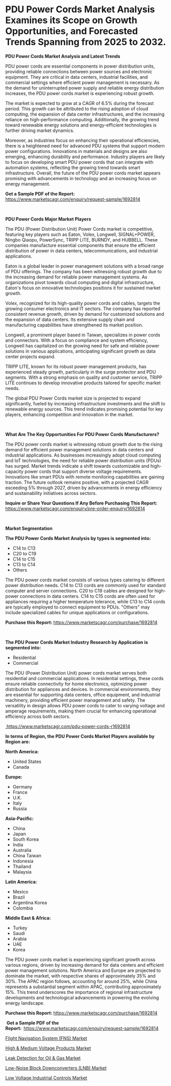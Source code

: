 <p><h1>PDU Power Cords Market Analysis Examines its Scope on Growth Opportunities, and Forecasted Trends Spanning from 2025 to 2032.</h1></p><p><strong>PDU Power Cords Market Analysis and Latest Trends</strong></p>
<p><p>PDU power cords are essential components in power distribution units, providing reliable connections between power sources and electronic equipment. They are critical in data centers, industrial facilities, and commercial settings where efficient power management is necessary. As the demand for uninterrupted power supply and reliable energy distribution increases, the PDU power cords market is experiencing robust growth.</p><p>The market is expected to grow at a CAGR of 6.5% during the forecast period. This growth can be attributed to the rising adoption of cloud computing, the expansion of data center infrastructures, and the increasing reliance on high-performance computing. Additionally, the growing trend toward renewable energy solutions and energy-efficient technologies is further driving market dynamics.</p><p>Moreover, as industries focus on enhancing their operational efficiencies, there is a heightened need for advanced PDU systems that support modern power configurations. Innovations in materials and designs are also emerging, enhancing durability and performance. Industry players are likely to focus on developing smart PDU power cords that can integrate with automation systems, reflecting the growing trend towards smart infrastructure. Overall, the future of the PDU power cords market appears promising with advancements in technology and an increasing focus on energy management.</p></p>
<p><strong>Get a Sample PDF of the Report:&nbsp;</strong> <a href="https://www.marketscagr.com/enquiry/request-sample/1692814?utm_campaign=1902&utm_medium=2&utm_source=Github&utm_content=ia&utm_term=28022025&utm_id=pdu-power-cords">https://www.marketscagr.com/enquiry/request-sample/1692814</a></p>
<p>&nbsp;</p>
<p><strong>PDU Power Cords Major Market Players</strong></p>
<p><p>The PDU (Power Distribution Unit) Power Cords market is competitive, featuring key players such as Eaton, Volex, Longwell, SIGNAL+POWER, Ningbo Qiaopu, PowerSync, TRIPP LITE, BURNDY, and HUBBELL. These companies manufacture essential components that ensure the efficient distribution of power in data centers, telecommunications, and industrial applications.</p><p>Eaton is a global leader in power management solutions with a broad range of PDU offerings. The company has been witnessing robust growth due to the increasing demand for reliable power management systems. As organizations pivot towards cloud computing and digital infrastructure, Eaton's focus on innovative technologies positions it for sustained market growth.</p><p>Volex, recognized for its high-quality power cords and cables, targets the growing consumer electronics and IT sectors. The company has reported consistent revenue growth, driven by demand for customized solutions and the expansion of data centers. Its extensive supply chain and manufacturing capabilities have strengthened its market position.</p><p>Longwell, a prominent player based in Taiwan, specializes in power cords and connectors. With a focus on compliance and system efficiency, Longwell has capitalized on the growing need for safe and reliable power solutions in various applications, anticipating significant growth as data center projects expand.</p><p>TRIPP LITE, known for its robust power management products, has experienced steady growth, particularly in the surge protector and PDU segments. With a strong emphasis on quality and customer service, TRIPP LITE continues to develop innovative products tailored for specific market needs.</p><p>The global PDU Power Cords market size is projected to expand significantly, fueled by increasing infrastructure investments and the shift to renewable energy sources. This trend indicates promising potential for key players, enhancing competition and innovation in the market.</p></p>
<p>&nbsp;</p>
<p><strong>What Are The Key Opportunities For PDU Power Cords Manufacturers?</strong></p>
<p><p>The PDU power cords market is witnessing robust growth due to the rising demand for efficient power management solutions in data centers and industrial applications. As businesses increasingly adopt cloud computing and IoT technologies, the need for reliable power distribution units (PDUs) has surged. Market trends indicate a shift towards customizable and high-capacity power cords that support diverse voltage requirements. Innovations like smart PDUs with remote monitoring capabilities are gaining traction. The future outlook remains positive, with a projected CAGR exceeding 5% through 2027, driven by advancements in energy efficiency and sustainability initiatives across sectors.</p></p>
<p><strong>Inquire or Share Your Questions If Any Before Purchasing This Report:</strong> <a href="https://www.marketscagr.com/enquiry/pre-order-enquiry/1692814?utm_campaign=1902&utm_medium=2&utm_source=Github&utm_content=ia&utm_term=28022025&utm_id=pdu-power-cords">https://www.marketscagr.com/enquiry/pre-order-enquiry/1692814</a></p>
<p>&nbsp;</p>
<p><strong>Market Segmentation</strong></p>
<p><strong>The PDU Power Cords Market Analysis by types is segmented into:</strong></p>
<p><ul><li>C14 to C13</li><li>C20 to C19</li><li>C14 to C15</li><li>C13 to C14</li><li>Others</li></ul></p>
<p><p>The PDU power cords market consists of various types catering to different power distribution needs. C14 to C13 cords are commonly used for standard computer and server connections. C20 to C19 cables are designed for high-power connections in data centers. C14 to C15 cords are often used for appliances requiring a higher temperature tolerance, while C13 to C14 cords are typically employed to connect equipment to PDUs. "Others" may include specialized cables for unique applications or configurations.</p></p>
<p><strong>Purchase this Report:&nbsp;</strong><a href="https://www.marketscagr.com/purchase/1692814?utm_campaign=1902&utm_medium=2&utm_source=Github&utm_content=ia&utm_term=28022025&utm_id=pdu-power-cords">https://www.marketscagr.com/purchase/1692814</a></p>
<p>&nbsp;</p>
<p><strong>The PDU Power Cords Market Industry Research by Application is segmented into:</strong></p>
<p><ul><li>Residential</li><li>Commercial</li></ul></p>
<p><p>The PDU (Power Distribution Unit) power cords market serves both residential and commercial applications. In residential settings, these cords ensure reliable connectivity for home electronics, optimizing power distribution for appliances and devices. In commercial environments, they are essential for supporting data centers, office equipment, and industrial machinery, providing efficient power management and safety. The versatility in design allows PDU power cords to cater to varying voltage and amperage requirements, making them crucial for enhancing operational efficiency across both sectors.</p></p>
<p><a href="https://www.marketscagr.com/pdu-power-cords-r1692814?utm_campaign=1902&utm_medium=2&utm_source=Github&utm_content=ia&utm_term=28022025&utm_id=pdu-power-cords">&nbsp;https://www.marketscagr.com/pdu-power-cords-r1692814</a></p>
<p><strong>In terms of Region, the PDU Power Cords Market Players available by Region are:</strong></p>
<p>
    <p> <strong> North America: </strong>
        <ul>
            <li>United States</li>
            <li>Canada</li>
        </ul>
        </p> 
    <p> <strong> Europe: </strong>
        <ul>
            <li>Germany</li>
            <li>France</li>
            <li>U.K.</li>
            <li>Italy</li>
            <li>Russia</li>
        </ul>
        </p> 
    <p> <strong> Asia-Pacific: </strong>
        <ul>
            <li>China</li>
            <li>Japan</li>
            <li>South Korea</li>
            <li>India</li>
            <li>Australia</li>
            <li>China Taiwan</li>
            <li>Indonesia</li>
            <li>Thailand</li>
            <li>Malaysia</li>
        </ul>
        </p> 
    <p> <strong> Latin America: </strong>
        <ul>
            <li>Mexico</li>
            <li>Brazil</li>
            <li>Argentina Korea</li>
            <li>Colombia</li>
        </ul>
        </p> 
    <p> <strong> Middle East & Africa: </strong>
        <ul>
            <li>Turkey</li>
            <li>Saudi</li>
            <li>Arabia</li>
            <li>UAE</li>
            <li>Korea</li>
        </ul>
    </p>
    </p>
<p><p>The PDU power cords market is experiencing significant growth across various regions, driven by increasing demand for data centers and efficient power management solutions. North America and Europe are projected to dominate the market, with respective shares of approximately 35% and 30%. The APAC region follows, accounting for around 25%, while China represents a substantial segment within APAC, contributing approximately 15%. This trend underscores the importance of regional infrastructure developments and technological advancements in powering the evolving energy landscape.</p></p>
<p><strong>Purchase this Report: </strong><a href="https://www.marketscagr.com/purchase/1692814?utm_campaign=1902&utm_medium=2&utm_source=Github&utm_content=ia&utm_term=28022025&utm_id=pdu-power-cords">https://www.marketscagr.com/purchase/1692814</a></p>
<p>&nbsp;<strong>Get a Sample PDF of the Report:&nbsp;&nbsp;</strong><a href="https://www.marketscagr.com/enquiry/request-sample/1692814?utm_campaign=1902&utm_medium=2&utm_source=Github&utm_content=ia&utm_term=28022025&utm_id=pdu-power-cords">https://www.marketscagr.com/enquiry/request-sample/1692814</a></p>
<p><strong></strong></p>
<p><p><a href="https://github.com/boudykodumi/Market-Research-Report-List-1/blob/main/flight-navigation-system-fns-market.md?utm_campaign=1902&utm_medium=2&utm_source=Github&utm_content=ia&utm_term=28022025&utm_id=pdu-power-cords">Flight Navigation System (FNS) Market</a></p><p><a href="https://github.com/aiamekar/Market-Research-Report-List-1/blob/main/high-medium-voltage-products-market.md?utm_campaign=1902&utm_medium=2&utm_source=Github&utm_content=ia&utm_term=28022025&utm_id=pdu-power-cords">High & Medium Voltage Products Market</a></p><p><a href="https://github.com/nwokechock6s/Market-Research-Report-List-1/blob/main/leak-detection-for-oil-gas-market.md?utm_campaign=1902&utm_medium=2&utm_source=Github&utm_content=ia&utm_term=28022025&utm_id=pdu-power-cords">Leak Detection for Oil & Gas Market</a></p><p><a href="https://github.com/vsiljgestel/Market-Research-Report-List-1/blob/main/low-noise-block-downconverters-lnb-market.md?utm_campaign=1902&utm_medium=2&utm_source=Github&utm_content=ia&utm_term=28022025&utm_id=pdu-power-cords">Low-Noise Block Downconverters (LNB) Market</a></p><p><a href="https://github.com/euserliljako/Market-Research-Report-List-1/blob/main/low-voltage-industrial-controls-market.md?utm_campaign=1902&utm_medium=2&utm_source=Github&utm_content=ia&utm_term=28022025&utm_id=pdu-power-cords">Low Voltage Industrial Controls Market</a></p></p>